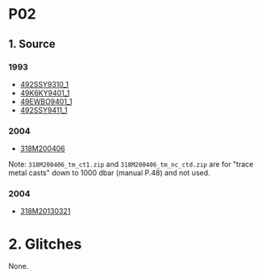 # P02
## 1. Source
### 1993
+ [492SSY9310_1](https://cchdo.ucsd.edu/cruise/492SSY9310_1)
+ [49K6KY9401_1](https://cchdo.ucsd.edu/cruise/49K6KY9401_1)
+ [49EWBO9401_1](https://cchdo.ucsd.edu/cruise/49EWBO9401_1)
+ [492SSY9411_1](https://cchdo.ucsd.edu/cruise/492SSY9411_1)

### 2004

+ [318M200406](https://cchdo.ucsd.edu/cruise/318M200406)

Note: `318M200406_tm_ct1.zip` and `318M200406_tm_nc_ctd.zip` are for "trace metal casts" down to 1000 dbar (manual P.48) and not used.


### 2004

+ [318M20130321](https://cchdo.ucsd.edu/cruise/318M20130321)

# 2. Glitches

None.
